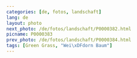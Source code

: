```yaml
---
categories: [de, fotos, landschaft]
lang: de
layout: photo
next_photo: /de/fotos/landschaft/P0000382.html
picname: P0000383
prev_photo: /de/fotos/landschaft/P0000384.html
tags: [Green Grass, "Wei\xDFdorn Baum"]
---
```


